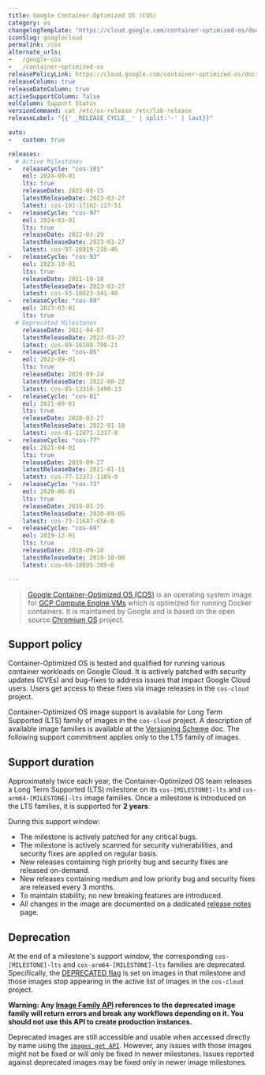 ```yaml
---
title: Google Container-Optimized OS (COS)
category: os
changelogTemplate: "https://cloud.google.com/container-optimized-os/docs/release-notes/m{{'__RELEASE_CYCLE__'|split:'-'|last}}"
iconSlug: googlecloud
permalink: /cos
alternate_urls:
-   /google-cos
-   /container-optimized-os
releasePolicyLink: https://cloud.google.com/container-optimized-os/docs/resources/support-policy
releaseColumn: true
releaseDateColumn: true
activeSupportColumn: false
eolColumn: Support Status
versionCommand: cat /etc/os-release /etc/lsb-release
releaseLabel: "{{'__RELEASE_CYCLE__' | split:'-' | last}}"

auto:
-   custom: true

releases:
  # Active Milestones
-   releaseCycle: "cos-101"
    eol: 2024-09-01
    lts: true
    releaseDate: 2022-09-15
    latestReleaseDate: 2023-03-27
    latest: cos-101-17162-127-51
-   releaseCycle: "cos-97"
    eol: 2024-03-01
    lts: true
    releaseDate: 2022-03-29
    latestReleaseDate: 2023-03-27
    latest: cos-97-16919-235-46
-   releaseCycle: "cos-93"
    eol: 2023-10-01
    lts: true
    releaseDate: 2021-10-18
    latestReleaseDate: 2023-03-27
    latest: cos-93-16623-341-40
-   releaseCycle: "cos-89"
    eol: 2023-03-01
    lts: true
  # Deprecated Milestones
    releaseDate: 2021-04-07
    latestReleaseDate: 2023-03-27
    latest: cos-89-16108-798-21
-   releaseCycle: "cos-85"
    eol: 2022-09-01
    lts: true
    releaseDate: 2020-09-24
    latestReleaseDate: 2022-08-22
    latest: cos-85-13310-1498-13
-   releaseCycle: "cos-81"
    eol: 2021-09-01
    lts: true
    releaseDate: 2020-03-27
    latestReleaseDate: 2022-01-10
    latest: cos-81-12871-1317-8
-   releaseCycle: "cos-77"
    eol: 2021-04-01
    lts: true
    releaseDate: 2019-09-27
    latestReleaseDate: 2021-01-11
    latest: cos-77-12371-1109-0
-   releaseCycle: "cos-73"
    eol: 2020-06-01
    lts: true
    releaseDate: 2019-03-25
    latestReleaseDate: 2020-09-05
    latest: cos-73-11647-656-0
-   releaseCycle: "cos-69"
    eol: 2019-12-01
    lts: true
    releaseDate: 2018-09-18
    latestReleaseDate: 2019-10-08
    latest: cos-69-10895-385-0

---
```


> [Google Container-Optimized OS (COS)](https://cloud.google.com/container-optimized-os/docs/concepts/features-and-benefits) is an operating system image for [GCP Compute Engine VMs](https://cloud.google.com/compute) which is optimized for running Docker containers. It is maintained by Google and is based on the open source [Chromium OS](https://www.chromium.org/chromium-os) project.

## Support policy

Container-Optimized OS is tested and qualified for running various container workloads on Google Cloud. It is actively patched with security updates (CVEs) and bug-fixes to address issues that impact Google Cloud users. Users get access to these fixes via image releases in the `cos-cloud` project.

Container-Optimized OS image support is available for Long Term Supported (LTS) family of images in the `cos-cloud` project. A description of available image families is available at the [Versioning Scheme](https://cloud.google.com/container-optimized-os/docs/concepts/versioning#image_families) doc. The following support commitment applies only to the LTS family of images.

## Support duration

Approximately twice each year, the Container-Optimized OS team releases a Long Term Supported (LTS) milestone on its `cos-[MILESTONE]-lts` and `cos-arm64-[MILESTONE]-lts` image families. Once a milestone is introduced on the LTS families, it is supported for **2 years**.

During this support window:

* The milestone is actively patched for any critical bugs.
* The milestone is actively scanned for security vulnerabilities, and security fixes are applied on regular basis.
* New releases containing high priority bug and security fixes are released on-demand.
* New releases containing medium and low priority bug and security fixes are released every 3 months.
* To maintain stability, no new breaking features are introduced.
* All changes in the image are documented on a dedicated [release notes](https://cloud.google.com/container-optimized-os/docs/release-notes) page.

## Deprecation

At the end of a milestone's support window, the corresponding `cos-[MILESTONE]-lts` and `cos-arm64-[MILESTONE]-lts` families are deprecated. Specifically, the [DEPRECATED flag](https://cloud.google.com/compute/docs/reference/rest/v1/images/deprecate) is set on images in that milestone and those images stop appearing in the active list of images in the `cos-cloud` project.

**Warning: Any [Image Family API](https://cloud.google.com/compute/docs/reference/rest/v1/images/getFromFamily) references to the deprecated image family will return errors and break any workflows depending on it. You should not use this API to create production instances.**

Deprecated images are still accessible and usable when accessed directly by name using the [`images get API`](https://cloud.google.com/compute/docs/reference/rest/v1/images/get). However, any issues with those images might not be fixed or will only be fixed in newer milestones. Issues reported against deprecated images may be fixed only in newer image milestones.

